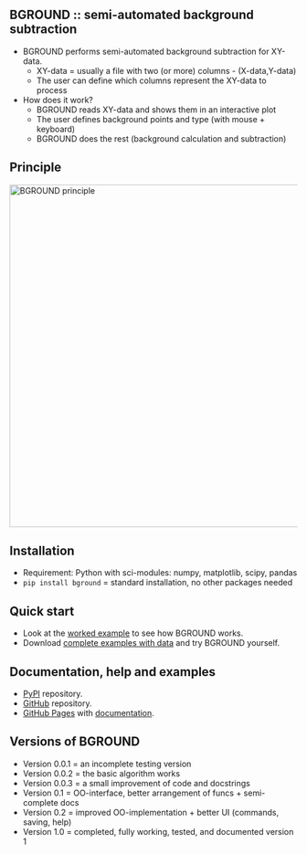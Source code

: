 BGROUND :: semi-automated background subtraction
------------------------------------------------

* BGROUND performs semi-automated background subtraction for XY-data.
	- XY-data = usually a file with two (or more) columns - (X-data,Y-data)
	- The user can define which columns represent the XY-data to process
* How does it work?
	- BGROUND reads XY-data and shows them in an interactive plot
	- The user defines background points and type (with mouse + keyboard)
	- BGROUND does the rest (background calculation and subtraction)
	
Principle
---------
<img src="https://mirekslouf.github.io/bground/docs/assets/bground_principle.png" alt="BGROUND principle" width="600"/>

Installation
------------
* Requirement: Python with sci-modules: numpy, matplotlib, scipy, pandas
* `pip install bground` = standard installation, no other packages needed

Quick start
-----------
* Look at the
  [worked example](https://www.dropbox.com/scl/fi/59og19il0qel4ajmg1io7/01_bground.nb.pdf?rlkey=aqdxrgn9jtaoounihiv2zhw7q&dl=0)
  to see how BGROUND works.
* Download
  [complete examples with data](https://www.dropbox.com/scl/fo/08ougjp96dnwr1wqqm7be/AIStLY7i0yb80Yq3xKn1blw?rlkey=806nl015x93qte85feldycsxu&dl=0)
  and try BGROUND yourself.

Documentation, help and examples
--------------------------------

* [PyPI](https://pypi.org/project/bground) repository.
* [GitHub](https://github.com/mirekslouf/bground) repository.
* [GitHub Pages](https://mirekslouf.github.io/bground/)
  with [documentation](https://mirekslouf.github.io/bground/docs).

Versions of BGROUND
-------------------

* Version 0.0.1 = an incomplete testing version
* Version 0.0.2 = the basic algorithm works
* Version 0.0.3 = a small improvement of code and docstrings
* Version 0.1 = OO-interface, better arrangement of funcs + semi-complete docs
* Version 0.2 = improved OO-implementation + better UI (commands, saving, help)
* Version 1.0 = completed, fully working, tested, and documented version 1
